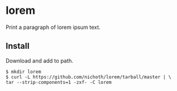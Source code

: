 # lorem
Print a paragraph of lorem ipsum text.

## Install

Download and add to path.

    $ mkdir lorem
    $ curl -L https://github.com/nichoth/lorem/tarball/master | \
    tar --strip-components=1 -zxf- -C lorem
